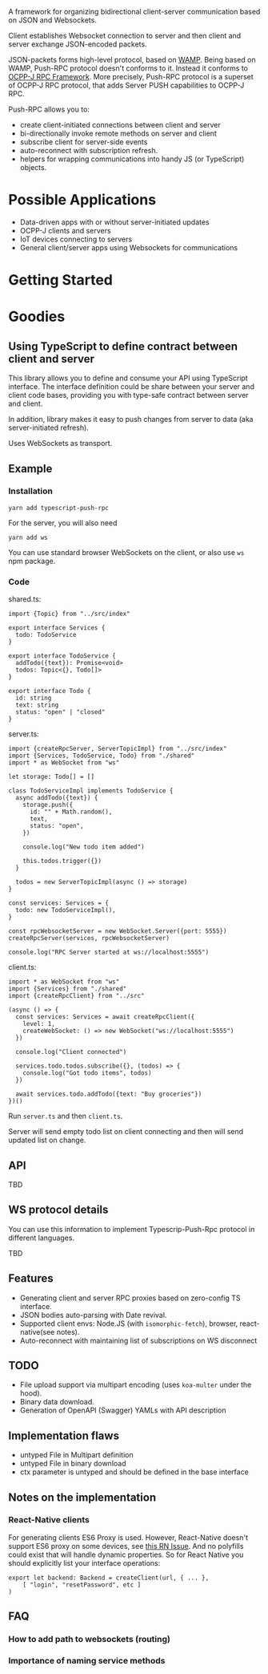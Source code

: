 A framework for organizing bidirectional client-server communication based on JSON and Websockets.

Client establishes Websocket connection to server and then client and server exchange JSON-encoded packets. 

JSON-packets forms high-level protocol, based on [WAMP](https://wamp-proto.org/). Being based on WAMP, Push-RPC protocol 
doesn't conforms to it. Instead it conforms to [OCPP-J RPC Framework](https://ru.scribd.com/document/328580830/OCPP-1-6-JSON-Specification). 
More precisely, Push-RPC protocol is a superset of OCPP-J RPC protocol, that adds Server PUSH capabilities to OCPP-J RPC.     

Push-RPC allows you to:
- create client-initiated connections between client and server
- bi-directionally invoke remote methods on server and client
- subscribe client for server-side events
- auto-reconnect with subscription refresh.
- helpers for wrapping communications into handy JS (or TypeScript) objects.

# Possible Applications

- Data-driven apps with or without server-initiated updates
- OCPP-J clients and servers
- IoT devices connecting to servers 
- General client/server apps using Websockets for communications

# Getting Started

# Goodies

## Using TypeScript to define contract between client and server 

This library allows you to define and consume your API using TypeScript interface.
The interface definition could be share between your server and client code bases, providing you with type-safe 
contract between server and client.

In addition, library makes it easy to push changes from server to data (aka server-initiated refresh).

Uses WebSockets as transport. 

## Example

### Installation

```
yarn add typescript-push-rpc
```

For the server, you will also need
```
yarn add ws
```

You can use standard browser WebSockets on the client, or also use `ws` npm package.

### Code

shared.ts:
```
import {Topic} from "../src/index"

export interface Services {
  todo: TodoService
}

export interface TodoService {
  addTodo({text}): Promise<void>
  todos: Topic<{}, Todo[]>
}

export interface Todo {
  id: string
  text: string
  status: "open" | "closed"
}
```

server.ts:
```
import {createRpcServer, ServerTopicImpl} from "../src/index"
import {Services, TodoService, Todo} from "./shared"
import * as WebSocket from "ws"

let storage: Todo[] = []

class TodoServiceImpl implements TodoService {
  async addTodo({text}) {
    storage.push({
      id: "" + Math.random(),
      text,
      status: "open",
    })

    console.log("New todo item added")

    this.todos.trigger({})
  }

  todos = new ServerTopicImpl(async () => storage)
}

const services: Services = {
  todo: new TodoServiceImpl(),
}

const rpcWebsocketServer = new WebSocket.Server({port: 5555})
createRpcServer(services, rpcWebsocketServer)

console.log("RPC Server started at ws://localhost:5555")
```

client.ts:

```
import * as WebSocket from "ws"
import {Services} from "./shared"
import {createRpcClient} from "../src"

(async () => {
  const services: Services = await createRpcClient({
    level: 1,
    createWebSocket: () => new WebSocket("ws://localhost:5555")
  })

  console.log("Client connected")

  services.todo.todos.subscribe({}, (todos) => {
    console.log("Got todo items", todos)
  })

  await services.todo.addTodo({text: "Buy groceries"})
})()
```

Run `server.ts` and then `client.ts`. 

Server will send empty todo list on client connecting and then will send updated list on change.

## API

TBD

## WS protocol details

You can use this information to implement Typescrip-Push-Rpc protocol in different languages.

TBD
 
## Features
- Generating client and server RPC proxies based on zero-config TS interface.
- JSON bodies auto-parsing with Date revival. 
- Supported client envs: Node.JS (with `isomorphic-fetch`), browser, react-native(see notes).
- Auto-reconnect with maintaining list of subscriptions on WS disconnect

## TODO
- File upload support via multipart encoding (uses `koa-multer` under the hood).
- Binary data download.
- Generation of OpenAPI (Swagger) YAMLs with API description
 
## Implementation flaws
- untyped File in Multipart definition
- untyped File in binary download
- ctx parameter is untyped and should be defined in the base interface


## Notes on the implementation

### React-Native clients

For generating clients ES6 Proxy is used. However, React-Native doesn't support ES6 proxy 
on some devices, see [this RN Issue](https://github.com/facebook/react-native/issues/11232#issuecomment-264100958]).
And no polyfills could exist that will handle dynamic properties. So for React Native you 
should explicitly list your interface operations:
```
export let backend: Backend = createClient(url, { ... }, 
    [ "login", "resetPassword", etc ]
)
``` 


## FAQ

### How to add path to websockets (routing)

### Importance of naming service methods